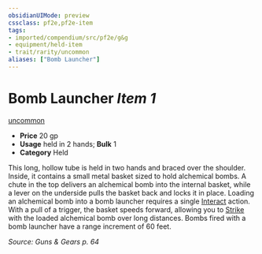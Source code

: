 ```yaml
---
obsidianUIMode: preview
cssclass: pf2e,pf2e-item
tags:
- imported/compendium/src/pf2e/g&g
- equipment/held-item
- trait/rarity/uncommon
aliases: ["Bomb Launcher"]
---
```

# Bomb Launcher *Item 1*  
[uncommon](uncommon.md)  

- **Price** 20 gp
- **Usage** held in 2 hands; **Bulk** 1
- **Category** Held

This long, hollow tube is held in two hands and braced over the shoulder. Inside, it contains a small metal basket sized to hold alchemical bombs. A chute in the top delivers an alchemical bomb into the internal basket, while a lever on the underside pulls the basket back and locks it in place. Loading an alchemical bomb into a bomb launcher requires a single [Interact](interact.md) action. With a pull of a trigger, the basket speeds forward, allowing you to [Strike](strike.md) with the loaded alchemical bomb over long distances. Bombs fired with a bomb launcher have a range increment of 60 feet.

*Source: Guns & Gears p. 64*